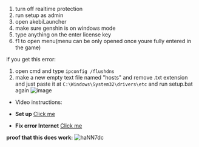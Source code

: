 1. turn off realtime protection
2. run setup as admin
3. open akebiLauncher
4. make sure genshin is on windows mode
5. type anything on the enter license key
6. f1 to open menu(menu can be only opened once youre fully entered in the game)

if you get this error:
1. open cmd and type `ipconfig /flushdns`
2. make a new empty text file named "hosts" and remove .txt extension and just paste it at `C:\Windows\System32\drivers\etc` and run setup.bat again
![image](https://github.com/0xCiel/Akebi-crack/assets/89581874/0fb5bfb0-45cc-4156-ac15-f7ba6810be48)


* Video instructions:
* **Set up**
  [Click me](https://github.com/0xCiel/Akebi-crack/assets/89581874/82166abf-aa11-4afa-bdb1-03dfe7eec7fb)

* **Fix error Internet**
[Click me](https://github.com/0xCiel/Akebi-crack/assets/89581874/6f128f2e-8f75-42bd-be88-4f72ec74b951)

**proof that this does work:**
![haNN7dc](https://github.com/0xCiel/Akebi-crack/assets/89581874/5ee8c761-c2eb-4d92-ba6d-9c969da2d56e)
